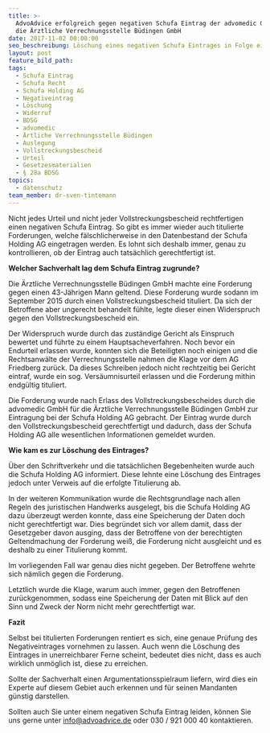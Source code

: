 ```yaml
---
title: >-
  AdvoAdvice erfolgreich gegen negativen Schufa Eintrag der advomedic GmbH für
  die Ärztliche Verrechnungsstelle Büdingen GmbH
date: 2017-11-02 00:00:00
seo_beschreibung: Löschung eines negativen Schufa Eintrages in Folge einer titulierten Forderung
layout: post
feature_bild_path:
tags:
  - Schufa Eintrag
  - Schufa Recht
  - Schufa Holding AG
  - Negativeintrag
  - Löschung
  - Widerruf
  - BDSG
  - advomedic
  - Ärtliche Verrechnungsstelle Büdingen
  - Auslegung
  - Vollstreckungsbescheid
  - Urteil
  - Gesetzesmaterialien
  - § 28a BDSG
topics:
  - datenschutz
team_member: dr-sven-tintemann
---
```



Nicht jedes Urteil und nicht jeder Vollstreckungsbescheid rechtfertigen einen negativen Schufa Eintrag. So gibt es immer wieder auch titulierte Forderungen, welche fälschlicherweise in den Datenbestand der Schufa Holding AG eingetragen werden. Es lohnt sich deshalb immer, genau zu kontrollieren, ob der Eintrag auch tatsächlich gerechtfertigt ist.

**Welcher Sachverhalt lag dem Schufa Eintrag zugrunde?**

Die Ärztliche Verrechnungsstelle Büdingen GmbH machte eine Forderung gegen einen 43-Jährigen Mann geltend. Diese Forderung wurde sodann im September 2015 durch einen Vollstreckungsbescheid tituliert. Da sich der Betroffene aber ungerecht behandelt fühlte, legte dieser einen Widerspruch gegen den Vollstreckungsbescheid ein.

Der Widerspruch wurde durch das zuständige Gericht als Einspruch bewertet und führte zu einem Hauptsacheverfahren. Noch bevor ein Endurteil erlassen wurde, konnten sich die Beteiligten noch einigen und die Rechtsanwälte der Verrechnungsstelle nahmen die Klage vor dem AG Friedberg zurück. Da dieses Schreiben jedoch nicht rechtzeitig bei Gericht eintraf, wurde ein sog. Versäumnisurteil erlassen und die Forderung mithin endgültig tituliert.

Die Forderung wurde nach Erlass des Vollstreckungsbescheides durch die advomedic GmbH für die Ärztliche Verrechnungsstelle Büdingen GmbH zur Eintragung bei der Schufa Holding AG gebracht. Der Eintrag wurde durch den Vollstreckungsbescheid gerechtfertigt und dadurch, dass der Schufa Holding AG alle wesentlichen Informationen gemeldet wurden.

**Wie kam es zur Löschung des Eintrages?**

Über den Schriftverkehr und die tatsächlichen Begebenheiten wurde auch die Schufa Holding AG informiert. Diese lehnte eine Löschung des Eintrages jedoch unter Verweis auf die erfolgte Titulierung ab.

In der weiteren Kommunikation wurde die Rechtsgrundlage nach allen Regeln des juristischen Handwerks ausgelegt, bis die Schufa Holding AG dazu überzeugt werden konnte, dass eine Speicherung der Daten doch nicht gerechtfertigt war. Dies begründet sich vor allem damit, dass der Gesetzgeber davon ausging, dass der Betroffene von der berechtigten Geltendmachung der Forderung weiß, die Forderung nicht ausgleicht und es deshalb zu einer Titulierung kommt.

Im vorliegenden Fall war genau dies nicht gegeben. Der Betroffene wehrte sich nämlich gegen die Forderung.

Letztlich wurde die Klage, warum auch immer, gegen den Betroffenen zurückgenommen, sodass eine Speicherung der Daten mit Blick auf den Sinn und Zweck der Norm nicht mehr gerechtfertigt war.

**Fazit**

Selbst bei titulierten Forderungen rentiert es sich, eine genaue Prüfung des Negativeintrages vornehmen zu lassen. Auch wenn die Löschung des Eintrages in unerreichbarer Ferne scheint, bedeutet dies nicht, dass es auch wirklich unmöglich ist, diese zu erreichen.

Sollte der Sachverhalt einen Argumentationsspielraum liefern, wird dies ein Experte auf diesem Gebiet auch erkennen und für seinen Mandanten günstig darstellen.

Sollten auch Sie unter einem negativen Schufa Eintrag leiden, können Sie uns gerne unter [&#105;&#110;&#102;&#111;&#064;&#097;&#100;&#118;&#111;&#097;&#100;&#118;&#105;&#099;&#101;&#046;&#100;&#101;](&#109;&#097;&#105;&#108;&#116;&#111;:&#105;&#110;&#102;&#111;&#064;&#097;&#100;&#118;&#111;&#097;&#100;&#118;&#105;&#099;&#101;&#046;&#100;&#101;) oder 030 / 921 000 40 kontaktieren.